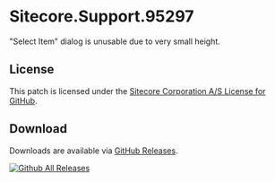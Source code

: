 # Sitecore.Support.95297
&quot;Select Item&quot; dialog is unusable due to very small height.

## License  
This patch is licensed under the [Sitecore Corporation A/S License for GitHub](https://github.com/sitecoresupport/Sitecore.Support.95297/blob/master/LICENSE).  

## Download  
Downloads are available via [GitHub Releases](https://github.com/sitecoresupport/Sitecore.Support.95297/releases).  

[![Github All Releases](https://img.shields.io/github/downloads/SitecoreSupport/Sitecore.Support.95297/total.svg)](https://github.com/SitecoreSupport/Sitecore.Support.95297/releases)
